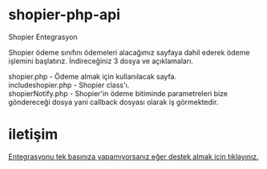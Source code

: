 # shopier-php-api

Shopier Entegrasyon

Shopier ödeme sınıfını ödemeleri alacağımız sayfaya dahil ederek ödeme işlemini başlatırız. İndireceğiniz 3 dosya ve açıklamaları.

shopier.php - Ödeme almak için kullanılacak sayfa.<br>
includeshopier.php - Shopier class'ı.<br>
shopierNotify.php - Shopier'in ödeme bitiminde parametreleri bize göndereceği dosya yani callback dosyası olarak iş görmektedir.<br>

# iletişim
<a href="https://wa.me/9005383544058">Entegrasyonu tek başınıza yapamıyorsanız eğer destek almak için tıklayınız.</a>
